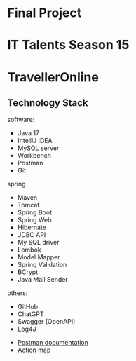 # Final Project
# IT Talents Season 15
# TravellerOnline

## Technology Stack

software:
- Java 17
- IntelliJ IDEA
- MySQL server
- Workbench
- Postman
- Git

spring
- Maven
- Tomcat
- Spring Boot
- Spring Web
- Hibernate
- JDBC API
- My SQL driver
- Lombok
- Model Mapper
- Spring Validation
- BCrypt
- Java Mail Sender

others:
- GitHub
- ChatGPT
- Swagger (OpenAPI)
- Log4J


+ [Postman documentation](https://documenter.getpostman.com/view/26793882/2s93XsYRxe#b23de5e5-755e-45fa-9b4d-0dea998a74f6)
+ [Action map](https://docs.google.com/spreadsheets/d/1Db2u_mNmnjyZQibEdSYKLZWHbPTS7BNLUycky8Pz15Q/edit?usp=sharing)

